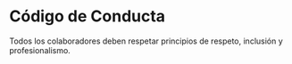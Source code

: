 # Código de Conducta

Todos los colaboradores deben respetar principios de respeto, inclusión y profesionalismo.
